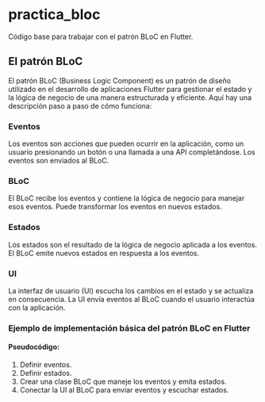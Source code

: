 # practica_bloc

Código base para trabajar con el patrón BLoC en Flutter.

## El patrón BLoC

El patrón BLoC (Business Logic Component) es un patrón de diseño utilizado en el desarrollo de aplicaciones Flutter para gestionar el estado y la lógica de negocio de una manera estructurada y eficiente. Aquí hay una descripción paso a paso de cómo funciona:

### Eventos
Los eventos son acciones que pueden ocurrir en la aplicación, como un usuario presionando un botón o una llamada a una API completándose. Los eventos son enviados al BLoC.

### BLoC
El BLoC recibe los eventos y contiene la lógica de negocio para manejar esos eventos. Puede transformar los eventos en nuevos estados.

### Estados
Los estados son el resultado de la lógica de negocio aplicada a los eventos. El BLoC emite nuevos estados en respuesta a los eventos.

### UI
La interfaz de usuario (UI) escucha los cambios en el estado y se actualiza en consecuencia. La UI envía eventos al BLoC cuando el usuario interactúa con la aplicación.

### Ejemplo de implementación básica del patrón BLoC en Flutter

#### Pseudocódigo:
1. Definir eventos.
2. Definir estados.
3. Crear una clase BLoC que maneje los eventos y emita estados.
4. Conectar la UI al BLoC para enviar eventos y escuchar estados.